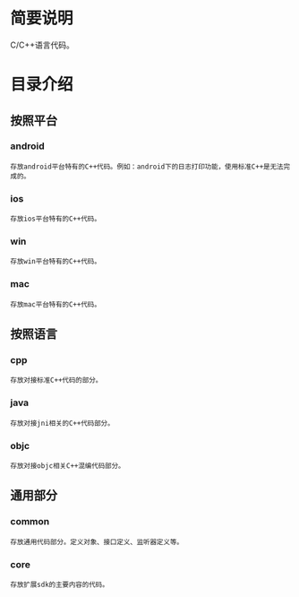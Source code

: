 # 简要说明
C/C++语言代码。  

# 目录介绍

## 按照平台
### android
    存放android平台特有的C++代码。例如：android下的日志打印功能，使用标准C++是无法完成的。
### ios
    存放ios平台特有的C++代码。
### win
    存放win平台特有的C++代码。
### mac
    存放mac平台特有的C++代码。

## 按照语言
### cpp
    存放对接标准C++代码的部分。
### java
    存放对接jni相关的C++代码部分。
### objc
    存放对接objc相关C++混编代码部分。

## 通用部分
### common
    存放通用代码部分。定义对象、接口定义、监听器定义等。
### core
    存放扩展sdk的主要内容的代码。